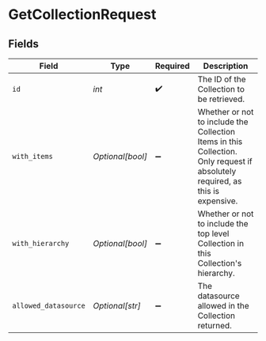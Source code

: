# GetCollectionRequest


## Fields

| Field                                                                                                                         | Type                                                                                                                          | Required                                                                                                                      | Description                                                                                                                   |
| ----------------------------------------------------------------------------------------------------------------------------- | ----------------------------------------------------------------------------------------------------------------------------- | ----------------------------------------------------------------------------------------------------------------------------- | ----------------------------------------------------------------------------------------------------------------------------- |
| `id`                                                                                                                          | *int*                                                                                                                         | :heavy_check_mark:                                                                                                            | The ID of the Collection to be retrieved.                                                                                     |
| `with_items`                                                                                                                  | *Optional[bool]*                                                                                                              | :heavy_minus_sign:                                                                                                            | Whether or not to include the Collection Items in this Collection. Only request if absolutely required, as this is expensive. |
| `with_hierarchy`                                                                                                              | *Optional[bool]*                                                                                                              | :heavy_minus_sign:                                                                                                            | Whether or not to include the top level Collection in this Collection's hierarchy.                                            |
| `allowed_datasource`                                                                                                          | *Optional[str]*                                                                                                               | :heavy_minus_sign:                                                                                                            | The datasource allowed in the Collection returned.                                                                            |